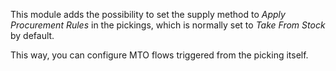 This module adds the possibility to set the supply method to *Apply
Procurement Rules* in the pickings, which is normally set to *Take From
Stock* by default.

This way, you can configure MTO flows triggered from the picking itself.

